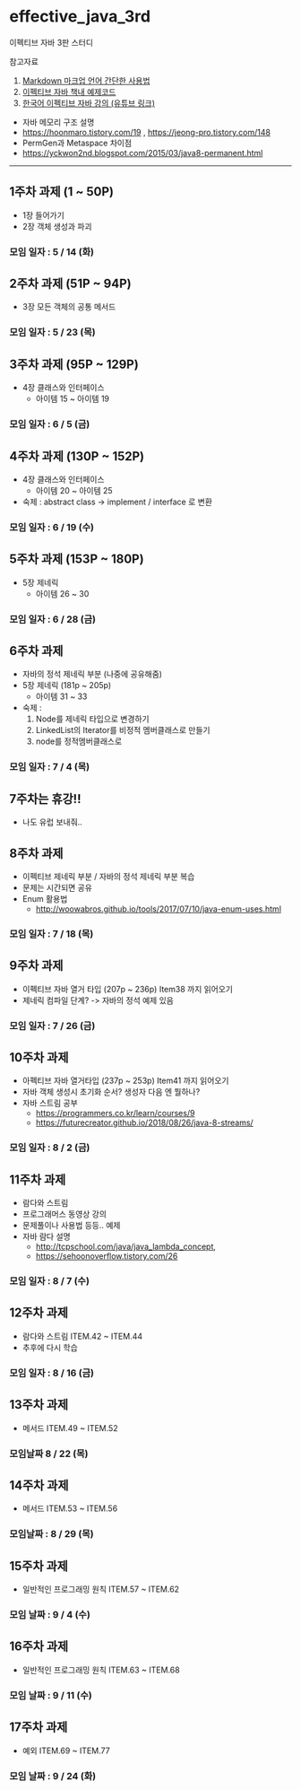 # effective_java_3rd

이펙티브 자바 3판 스터디

참고자료
1. [Markdown 마크업 언어 간단한 사용법](https://github.com/sejong-interface/Interface_Manual/wiki/Git-%EC%8B%9C%EC%9E%91%ED%95%98%EA%B8%B0%233-README.md-%ED%8C%8C%EC%9D%BC-%EC%9E%91%EC%84%B1%ED%95%98%EA%B8%B0!)
1. [이펙티브 자바 책내 예제코드](https://git.io/fAm6s)
1. [한국어 이펙티브 자바 강의 (유튜브 링크)](https://www.youtube.com/watch?v=X7RXP6EI-5E)
* 자바 메모리 구조 설명
* https://hoonmaro.tistory.com/19 , https://jeong-pro.tistory.com/148
* PermGen과 Metaspace 차이점
* https://yckwon2nd.blogspot.com/2015/03/java8-permanent.html

--------------------------



## 1주차 과제 (1 ~ 50P)
 * 1장 들어가기 
 * 2장 객체 생성과 파괴 
### 모임 일자 : 5 / 14 (화)

## 2주차 과제 (51P ~ 94P)
 * 3장 모든 객체의 공통 메서드
### 모임 일자 : 5 / 23 (목)

## 3주차 과제 (95P ~ 129P)
  * 4장 클래스와 인터페이스
    * 아이템 15 ~ 아이템 19
### 모임 일자 : 6 / 5 (금)

## 4주차 과제 (130P ~ 152P)
  * 4장 클래스와 인터페이스
    * 아이템 20 ~ 아이템 25
  * 숙제 : abstract class -> implement / interface 로 변환
### 모임 일자 : 6 / 19 (수)

## 5주차 과제 (153P ~ 180P)
  * 5장 제네릭
    * 아이템 26 ~ 30
### 모임 일자 : 6 / 28 (금)

## 6주차 과제
  * 자바의 정석 제네릭 부분 (나중에 공유해줌)
  * 5장 제네릭 (181p ~ 205p)
    * 아이템 31 ~ 33
  * 숙제 :
    1. Node를 제네릭 타입으로 변경하기
    2. LinkedList의 Iterator를 비정적 멤버클래스로 만들기
    3. node를 정적멤버클래스로 
### 모임 일자 : 7 / 4 (목)

## 7주차는 휴강!!
  * 나도 유럽 보내줘..
  
## 8주차 과제
  * 이펙티브 제네릭 부분 / 자바의 정석 제네릭 부분 복습
  * 문제는 시간되면 공유 
  * Enum 활용법 
    * http://woowabros.github.io/tools/2017/07/10/java-enum-uses.html
### 모임 일자 : 7 / 18 (목)

## 9주차 과제
  * 이펙티브 자바 열거 타입 (207p ~ 236p) Item38 까지 읽어오기
  * 제네릭 컴파일 단계? -> 자바의 정석 예제 있음
### 모임 일자 : 7 / 26 (금)

## 10주차 과제
  * 아펙티브 자바 열거타입 (237p ~ 253p) Item41 까지 읽어오기
  * 자바 객체 생성시 초기화 순서? 생성자 다음 엔 뭘하나?
  * 자바 스트림 공부
    * https://programmers.co.kr/learn/courses/9   
    * https://futurecreator.github.io/2018/08/26/java-8-streams/
### 모임 일자 : 8 / 2 (금)

## 11주차 과제
  * 람다와 스트림
  * 프로그래머스 동영상 강의
  * 문제풀이나 사용법 등등.. 예제
  * 자바 람다 설명 
    * http://tcpschool.com/java/java_lambda_concept, 
    * https://sehoonoverflow.tistory.com/26
### 모임 일자 : 8 / 7 (수)  

## 12주차 과제
  * 람다와 스트림 ITEM.42 ~ ITEM.44
  * 추후에 다시 학습
### 모임 일자 : 8 / 16 (금)

## 13주차 과제
 * 메서드 ITEM.49 ~ ITEM.52
### 모임날짜 8 / 22 (목)

## 14주차 과제
  * 메서드 ITEM.53 ~ ITEM.56
### 모임날짜 : 8 / 29 (목)

## 15주차 과제
  * 일반적인 프로그래밍 원칙 ITEM.57 ~ ITEM.62
### 모임 날짜 : 9 / 4 (수)

## 16주차 과제
  * 일반적인 프로그래밍 원칙 ITEM.63 ~ ITEM.68
### 모임 날짜 : 9 / 11 (수)

## 17주차 과제
  * 예외 ITEM.69 ~ ITEM.77
### 모임 날짜 : 9 / 24 (화)
